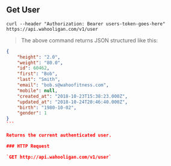 ## Get User

```shell
curl --header "Authorization: Bearer users-token-goes-here" https://api.wahooligan.com/v1/user
```

> The above command returns JSON structured like this:

``````json
{
    "height": "2.0",
    "weight": "80.0",
    "id": 60462,
    "first": "Bob",
    "last": "Smith",
    "email": "bob.s@wahoofitness.com",
    "mobile": null,
    "created_at": "2018-10-23T15:38:23.000Z",
    "updated_at": "2018-10-24T20:46:40.000Z",
    "birth": "1980-10-02",
    "gender": 1
}
```

Returns the current authenticated user.

### HTTP Request

`GET http://api.wahooligan.com/v1/user`

